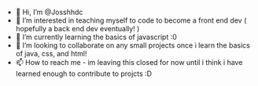 - 👋 Hi, I’m @Josshhdc
- 👀 I’m interested in teaching myself to code to become a front end dev ( hopefully a back end dev eventually! )
- 🌱 I’m currently learning the basics of javascript :0
- 💞️ I’m looking to collaborate on any small projects once i learn the basics of java, css, and html!
- 📫 How to reach me - im leaving this closed for now until i think i have learned enough to contribute to projcts :D

<!---
Josshhdc/Josshhdc is a ✨ special ✨ repository because its `README.md` (this file) appears on your GitHub profile.
You can click the Preview link to take a look at your changes.
--->
